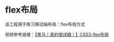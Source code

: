 # flex布局

该工程用于练习移动端布局：flex布局方式

视频参考链接：[【黑马！真的很详细！】CSS3-flex布局](https://www.bilibili.com/video/BV1N54y1i7dG)

